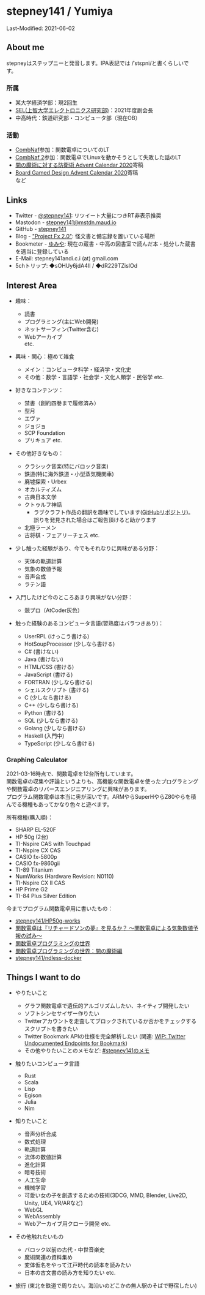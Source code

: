 # stepney141 / Yumiya

Last-Modified: 2021-06-02

<!-- [English](en.html) -->

## About me

stepneyはステップニーと発音します。IPA表記では /ˈstɛpni/と書くらしいです。

### 所属

- 某大学経済学部：現2回生
- [SEL(上智大学エレクトロニクス研究部)](https://selelab.com/)：2021年度副会長
- 中高時代：鉄道研究部・コンピュータ部（現在OB）

### 活動

- [CombNaf](https://atnd.org/events/87946)参加：関数電卓についてのLT
- [CombNaf 2](https://combnaf.connpass.com/event/64638/)参加：関数電卓でLinuxを動かそうとして失敗した話のLT
- [闇の魔術に対する防衛術 Advent Calendar 2020](https://qiita.com/advent-calendar/2020/yaminomajutu)寄稿
- [Board Gamed Design Advent Calendar 2020](https://adventar.org/calendars/5432)寄稿  
など

## Links

- Twitter - [@stepney141](https://twitter.com/stepney141): リツイート大量につきRT非表示推奨
- Mastodon - [stepney141@mstdn.maud.io](https://mstdn.maud.io/@stepney141)
- GitHub - [stepney141](https://github.com/stepney141)
- Blog - ["Project Fx 2.0"](https://stepney141.hatenablog.com/): 怪文書と備忘録を置いている場所
- Bookmeter - [ゆみや](https://bookmeter.com/users/1003258): 現在の蔵書・中高の図書室で読んだ本・処分した蔵書を適当に登録している
- E-Mail: stepney141andi.c.i (at) gmail.com
- 5chトリップ: ◆sOHUy6jdA4II / ◆dR229TZisIOd
<!-- - [Amazon欲しいものリスト](https://www.amazon.jp/hz/wishlist/ls/9DMJ9MP1LX82?ref_=wl_share:embed:cite)：5000兆円欲しい -->

## Interest Area

- 趣味：
  - 読書
  - プログラミング(主にWeb開発)
  - ネットサーフィン(Twitter含む)
  - Webアーカイブ  
  etc.
  
- 興味・関心：極めて雑食
  - メイン：コンピュータ科学・経済学・文化史
  - その他：数学・言語学・社会学・文化人類学・民俗学 etc.

- 好きなコンテンツ：
  - 禁書（創約四巻まで履修済み）
  - 型月
  - エヴァ
  - ジョジョ
  - SCP Foundation
  - プリキュア
  etc.

- その他好きなもの：
  - クラシック音楽(特にバロック音楽)
  - 鉄道(特に海外鉄道・小型蒸気機関車)
  - 廃墟探索・Urbex
  - オカルティズム
  - 古典日本文学
  - クトゥルフ神話
    - ラブクラフト作品の翻訳を趣味でしています([GitHubリポジトリ](https://github.com/stepney141/translation-works))。誤りを発見された場合はご報告頂けると助かります
  - 北極ラーメン
  - 古将棋・フェアリーチェス 
  etc.

- 少し触った経験があり、今でもそれなりに興味がある分野：
  - 天体の軌道計算
  - 気象の数値予報
  - 音声合成
  - ラテン語
  
- 入門したけど今のところあまり興味がない分野：
  - 競プロ（AtCoder灰色）

- 触った経験のあるコンピュータ言語(習熟度はバラつきあり)：
  - UserRPL (けっこう書ける)
  - HotSoupProcessor (少しなら書ける)
  - C# (書けない)
  - Java (書けない)
  - HTML/CSS (書ける)
  - JavaScript (書ける)
  - FORTRAN (少しなら書ける)
  - シェルスクリプト (書ける)
  - C (少しなら書ける)
  - C++ (少しなら書ける)
  - Python (書ける)
  - SQL (少しなら書ける)
  - Golang (少しなら書ける)
  - Haskell (入門中)
  - TypeScript (少しなら書ける)

### Graphing Calculator

2021-03-16時点で、関数電卓を12台所有しています。  
関数電卓の収集や評論というよりも、高機能な関数電卓を使ったプログラミングや関数電卓のリバースエンジニアリングに興味があります。  
プログラム関数電卓は本当に奥が深いです。ARMやらSuperHやらZ80やらを積んでる機種もあってかなり色々と遊べます。  

所有機種(購入順)：

- SHARP EL-520F
- HP 50g (2台)
- TI-Nspire CAS with Touchpad
- TI-Nspire CX CAS
- CASIO fx-5800p
- CASIO fx-9860gii
- TI-89 Titanium
- NumWorks (Hardware Revision: N0110)
- TI-Nspire CX II CAS
- HP Prime G2
- TI-84 Plus Silver Edition

今までプログラム関数電卓用に書いたもの：

- [stepney141/HP50g-works](https://github.com/stepney141/HP50g-works)
- [関数電卓は『リチャードソンの夢』を見るか？ 〜関数電卓による気象数値予報の試み〜](https://stepney141.hatenablog.com/entry/2020/05/27/071742)
- [関数電卓プログラミングの世界](https://stepney141.hatenablog.com/entry/2020/12/01/235856)
- [関数電卓プログラミングの世界：闇の魔術編](https://stepney141.hatenablog.com/entry/2020/12/24/235437)
- [stepney141/ndless-docker](https://github.com/stepney141/ndless-docker)

## Things I want to do

- やりたいこと
  - グラフ関数電卓で遺伝的アルゴリズムしたい、ネイティブ開発したい
  - ソフトシンセサイザー作りたい
  - Twitterアカウントを走査してブロックされているか否かをチェックするスクリプトを書きたい
  - Twitter Bookmark APIの仕様を完全解析したい (関連: [WIP: Twitter Undocumented Endpoints for Bookmark](https://gist.github.com/stepney141/c161a83f02c42e161c905249733b9225))  
  - その他やりたいことのメモなど: [#stepney141のメモ](https://twilog.org/stepney141/search?word=%23stepney141%E3%81%AE%E3%83%A1%E3%83%A2&ao=a)

- 触りたいコンピュータ言語
  - Rust
  - Scala
  - Lisp
  - Egison
  - Julia
  - Nim

- 知りたいこと
  - 音声分析合成
  - 数式処理
  - 軌道計算
  - 流体の数値計算
  - 進化計算
  - 暗号技術
  - 人工生命
  - 機械学習
  - 可愛い女の子を創造するための技術(3DCG, MMD, Blender, Live2D, Unity, UE4, VR/ARなど)
  - WebGL
  - WebAssembly  
  - Webアーカイブ用クローラ開発
  etc.

- その他触れたいもの
  - バロック以前の古代・中世音楽史
  - 魔術関連の資料集め
  - 変体仮名をやって江戸時代の読本を読みたい
  - 日本の古文書の読み方を知りたい
  etc.

- 旅行 (東北を鉄道で周りたい。海沿いのどこかの無人駅のそばで野宿したい)


